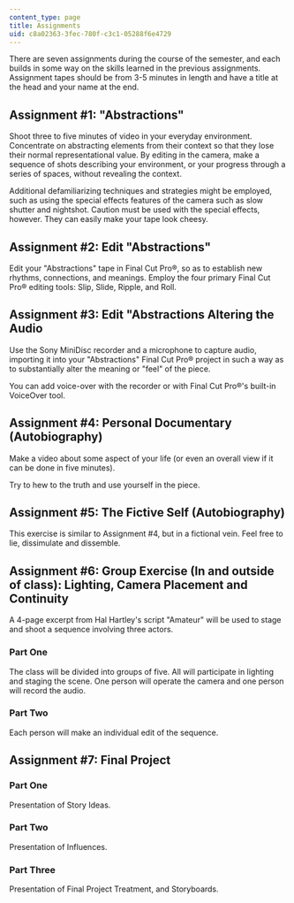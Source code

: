 ```yaml
---
content_type: page
title: Assignments
uid: c8a02363-3fec-780f-c3c1-05288f6e4729
---
```


There are seven assignments during the course of the semester, and each builds in some way on the skills learned in the previous assignments.  Assignment tapes should be from 3-5 minutes in length and have a title at the head and your name at the end.

Assignment #1: "Abstractions"
-----------------------------

Shoot three to five minutes of video in your everyday environment. Concentrate on abstracting elements from their context so that they lose their normal representational value. By editing in the camera, make a sequence of shots describing your environment, or your progress through a series of spaces, without revealing the context.

Additional defamiliarizing techniques and strategies might be employed, such as using the special effects features of the camera such as slow shutter and nightshot. Caution must be used with the special effects, however. They can easily make your tape look cheesy.

Assignment #2: Edit "Abstractions"
----------------------------------

Edit your "Abstractions" tape in Final Cut Pro®, so as to establish new rhythms, connections, and meanings. Employ the four primary Final Cut Pro® editing tools: Slip, Slide, Ripple, and Roll.

Assignment #3: Edit "Abstractions Altering the Audio
----------------------------------------------------

Use the Sony MiniDisc recorder and a microphone to capture audio, importing it into your "Abstractions" Final Cut Pro® project in such a way as to substantially alter the meaning or "feel" of the piece.

You can add voice-over with the recorder or with Final Cut Pro®'s built-in VoiceOver tool.

Assignment #4: Personal Documentary (Autobiography)
---------------------------------------------------

Make a video about some aspect of your life (or even an overall view if it can be done in five minutes).

Try to hew to the truth and use yourself in the piece.

Assignment #5: The Fictive Self (Autobiography)
-----------------------------------------------

This exercise is similar to Assignment #4, but in a fictional vein. Feel free to lie, dissimulate and dissemble.

Assignment #6: Group Exercise (In and outside of class): Lighting, Camera Placement and Continuity
--------------------------------------------------------------------------------------------------

A 4-page excerpt from Hal Hartley's script "Amateur" will be used to stage and shoot a sequence involving three actors.

### Part One

The class will be divided into groups of five. All will participate in lighting and staging the scene. One person will operate the camera and one person will record the audio.

### Part Two

Each person will make an individual edit of the sequence.

Assignment #7: Final Project
----------------------------

### Part One

Presentation of Story Ideas.

### Part Two

Presentation of Influences.

### Part Three

Presentation of Final Project Treatment, and Storyboards.